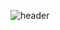 ![header](https://capsule-render.vercel.app/api?type=soft&color=76819c&height=180&section=header&text=Abimael%20Corado&fontSize=90)
